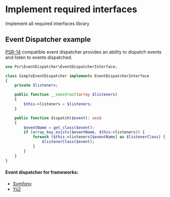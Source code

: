 # Implement required interfaces

Implement all required interfaces library

## Event Dispatcher example
[PSR-14](https://www.php-fig.org/psr/psr-14/) compatible event dispatcher provides an ability to dispatch events and listen to events dispatched.

```php
use Psr\EventDispatcher\EventDispatcherInterface;

class SimpleEventDispatcher implements EventDispatcherInterface
{
    private $listeners;

    public function __construct(array $listeners)
    {
        $this->listeners = $listeners;
    }

    public function dispatch($event): void
    {
        $eventName = get_class($event);
        if (array_key_exists($eventName, $this->listeners)) {
            foreach ($this->listeners[$eventName] as $listenerClass) {
                $listenerClass($event);
            }
        }
    }
}
```
#### Event dispatcher for frameworks:

- [Symfony](https://github.com/symfony/event-dispatcher)
- [Yii2](https://github.com/yiisoft/event-dispatcher)
